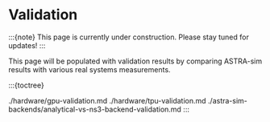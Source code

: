 # Validation

:::{note}
This page is currently under construction. Please stay tuned for updates!
:::

This page will be populated with validation results by comparing ASTRA-sim results with various real systems measurements.

:::{toctree}
<!-- validation-system1.md -->
<!-- validation-system2.md -->
./hardware/gpu-validation.md
./hardware/tpu-validation.md
./astra-sim-backends/analytical-vs-ns3-backend-validation.md
:::
